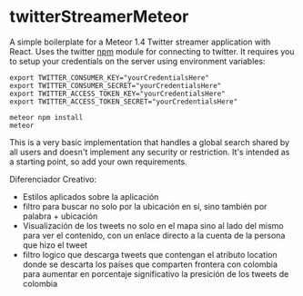 # twitterStreamerMeteor

A simple boilerplate for a Meteor 1.4 Twitter streamer application with React. Uses the twitter [npm](https://www.npmjs.com/package/twitter) module for connecting to twitter. It requires you to setup your credentials on the server using environment variables:

```
export TWITTER_CONSUMER_KEY="yourCredentialsHere"
export TWITTER_CONSUMER_SECRET="yourCredentialsHere"
export TWITTER_ACCESS_TOKEN_KEY="yourCredentialsHere"
export TWITTER_ACCESS_TOKEN_SECRET="yourCredentialsHere"

meteor npm install
meteor
```

This is a very basic implementation that handles a global search shared by all users and doesn't implement any security or restriction. It's intended as a starting point, so add your own requirements.

Diferenciador Creativo:
- Estilos aplicados sobre la aplicación
- filtro para buscar no solo por la ubicación en sí, sino también por palabra + ubicación
- Visualización de los tweets no solo en el mapa sino al lado del mismo para ver el contenido, con un enlace directo a la cuenta de la persona que hizo el tweet
- filtro logico que descarga tweets que contengan el atributo location donde se descarta los países que comparten frontera con colombia para aumentar en porcentaje significativo la presición de los tweets de colombia

